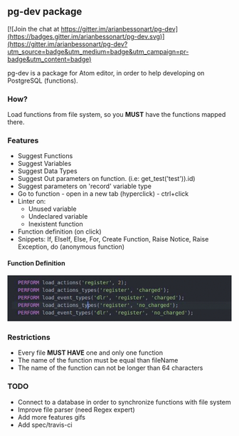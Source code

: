 ## pg-dev package

[![Join the chat at https://gitter.im/arianbessonart/pg-dev](https://badges.gitter.im/arianbessonart/pg-dev.svg)](https://gitter.im/arianbessonart/pg-dev?utm_source=badge&utm_medium=badge&utm_campaign=pr-badge&utm_content=badge)

pg-dev is a package for Atom editor, in order to help developing on PostgreSQL (functions).

### How?
Load functions from file system, so you **MUST** have the functions mapped there.

### Features
* Suggest Functions
* Suggest Variables
* Suggest Data Types
* Suggest Out parameters on function. (i.e: get_test('test')).id)
* Suggest parameters on 'record' variable type
* Go to function - open in a new tab (hyperclick) - ctrl+click
* Linter on:
  * Unused variable
  * Undeclared variable
  * Inexistent function
* Function definition (on click)
* Snippets: If, ElseIf, Else, For, Create Function, Raise Notice, Raise Exception, do (anonymous function)

#### Function Definition
![Function Definition](https://raw.githubusercontent.com/arianbessonart/pg-dev/master/gifs/funcdefinition.gif)

### Restrictions
* Every file **MUST HAVE** one and only one function
* The name of the function must be equal than fileName
* The name of the function can not be longer than 64 characters

### TODO
* Connect to a database in order to synchronize functions with file system
* Improve file parser (need Regex expert)
* Add more features gifs
* Add spec/travis-ci
